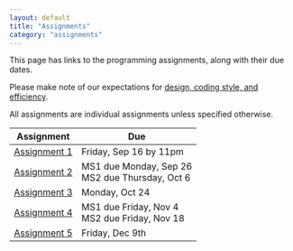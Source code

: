 ```yaml
---
layout: default
title: "Assignments"
category: "assignments"
---
```


This page has links to the programming assignments, along with their due dates.

Please make note of our expectations for [design, coding style, and efficiency](assign/design.html).

All assignments are individual assignments unless specified otherwise.

Assignment | Due
---------- | ---
[Assignment 1](assign/assign01.html) | Friday, Sep 16 by 11pm
[Assignment 2](assign/assign02.html) | MS1 due Monday, Sep 26<br>MS2 due Thursday, Oct 6
[Assignment 3](assign/assign03.html) | Monday, Oct 24
[Assignment 4](assign/assign04.html) | MS1 due Friday, Nov 4<br>MS2 due Friday, Nov 18
[Assignment 5](assign/assign05.html) | Friday, Dec 9th
